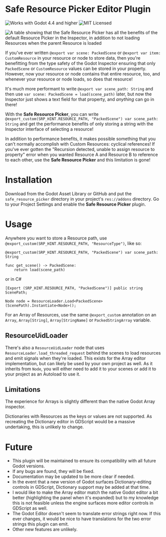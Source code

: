 # Safe Resource Picker Editor Plugin

![Works with Godot 4.4 and higher](https://img.shields.io/badge/Godot_4.4%2B-blue?logo=godotengine&logoColor=white)
![MIT Licensed](https://img.shields.io/github/license/HauntedBees/safe-resource-picker.svg)

![A table showing that the Safe Resource Picker has all the benefits of the default Resource Picker in the Inspector, in addition to not loading Resources when the parent Resource is loaded](images/comparison_table.png)

If you've ever written `@export var scene: PackedScene` or `@export var item: CustomResource` in your resource or node to store data, then you're benefitting from the type safety of the Godot Inspector ensuring that only `PackedScene` or `CustomResource` values can be stored in your property. However, now your resource or node contains that entire resource, too, and whenever your resource or node loads, so does that resource!

It's much more performant to write `@export var scene_path: String` and then use `var scene: PackedScene = load(scene_path)` later, but now the Inspector just shows a text field for that property, and *anything* can go in there!

With the **Safe Resource Picker**, you can write `@export_custom(SRP_HINT.RESOURCE_PATH, "PackedScene") var scene_path: String` and get the performance benefits of only storing a string with the Inspector interface of selecting a resource!

In addition to performance benefits, it makes possible something that you can't normally accomplish with Custom Resources: cyclical references! If you've ever gotten the "Recursion detected, unable to assign resource to property" error when you wanted Resource A and Resource B to reference to each other, use the **Safe Resource Picker** and this limitation is gone!

# Installation

Download from the Godot Asset Library or GitHub and put the `safe_resource_picker` directory in your project's `res://addons` directory. Go to your Project Settings and enable the **Safe Resource Picker** plugin.

# Usage

Anywhere you want to store a Resource path, use `@export_custom(SRP_HINT.RESOURCE_PATH, "ResourceType")`, like so:

```GDScript
@export_custom(SRP_HINT.RESOURCE_PATH, "PackedScene") var scene_path: String

func get_scene() -> PackedScene:
	return load(scene_path)
```

or in C#

```CSharp
[Export (SRP_HINT.RESOURCE_PATH, "PackedScene")] public string ScenePath;

Node node = ResourceLoader.Load<PackedScene>(ScenePath).Instantiate<Node>();
```

For an Array of Resources, use the same `@export_custom` annotation on an `Array`, `Array[String]`, `Array[StringName]` or `PackedStringArray` variable.

## ResourceUidLoader

There's also a `ResourceUidLoader` node that uses `ResourceLoader.load_threaded_request` behind the scenes to load resources and emit signals when they're loaded. This exists for the Array editor implementation, but can likely be used by your own project as well. As it inherits from `Node`, you will either need to add it to your scenes or add it to your project as an Autoload to use it.

## Limitations

The experience for Arrays is slightly different than the native Godot Array inspector.

Dictionaries with Resources as the keys or values are not supported. As recreating the Dictionary editor in GDScript would be a massive undertaking, this is unlikely to change.

# Future

 - This plugin will be maintained to ensure its compatibility with all future Godot versions.
 - If any bugs are found, they will be fixed.
 - Documentation may be updated to be more clear if needed.
 - In the event that a new version of Godot surfaces Dictionary-editing controls in GDScript, Dictionary support may be added at that time.
 - I would like to make the Array editor match the native Godot editor a bit better (highlighting the panel when it's expanded) but to my knowledge this is not feasible unless the engine surfaces more editor controls in GDScript as well.
 - The Godot Editor doesn't seem to translate error strings right now. If this ever changes, it would be nice to have translations for the two error strings this plugin can emit.
 - Other new features are unlikely.
